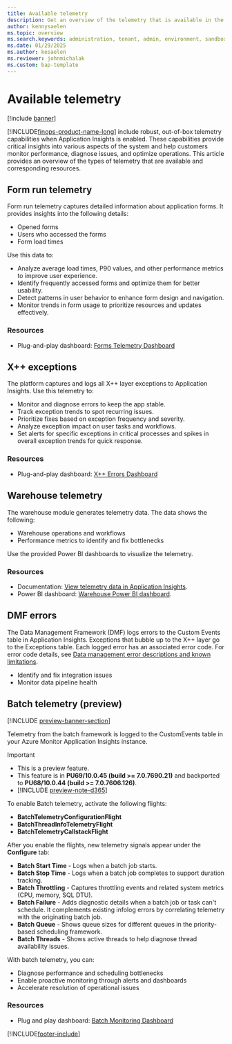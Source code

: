 ```yaml
---
title: Available telemetry
description: Get an overview of the telemetry that is available in the Monitoring and telemetry feature.
author: kennysaelen
ms.topic: overview
ms.search.keywords: administration, tenant, admin, environment, sandbox, telemetry
ms.date: 01/29/2025
ms.author: kesaelen
ms.reviewer: johnmichalak
ms.custom: bap-template
---
```


# Available telemetry

[!include [banner](../includes/banner.md)]

[!INCLUDE[finops-product-name-long](includes/finops-product-name-long.md)] include robust, out-of-box telemetry capabilities when Application Insights is enabled. These capabilities provide critical insights into various aspects of the system and help customers monitor performance, diagnose issues, and optimize operations. This article provides an overview of the types of telemetry that are available and corresponding resources.

## Form run telemetry

Form run telemetry captures detailed information about application forms. It provides insights into the following details:

- Opened forms
- Users who accessed the forms
- Form load times

Use this data to:

- Analyze average load times, P90 values, and other performance metrics to improve user experience.
- Identify frequently accessed forms and optimize them for better usability.
- Detect patterns in user behavior to enhance form design and navigation.
- Monitor trends in form usage to prioritize resources and updates effectively.

### Resources

- Plug-and-play dashboard: [Forms Telemetry Dashboard](https://github.com/microsoft/Dynamics-365-FastTrack-FSCM-Telemetry-Samples/tree/main/Dashboards/AzureDataExplorer/Forms)

## X++ exceptions

The platform captures and logs all X++ layer exceptions to Application Insights. Use this telemetry to:

- Monitor and diagnose errors to keep the app stable.
- Track exception trends to spot recurring issues.
- Prioritize fixes based on exception frequency and severity.
- Analyze exception impact on user tasks and workflows.
- Set alerts for specific exceptions in critical processes and spikes in overall exception trends for quick response.

### Resources

- Plug-and-play dashboard: [X++ Errors Dashboard](https://github.com/microsoft/Dynamics-365-FastTrack-FSCM-Telemetry-Samples/tree/main/Dashboards/AzureDataExplorer/Errors)

## Warehouse telemetry

The warehouse module generates telemetry data. The data shows the following:

- Warehouse operations and workflows
- Performance metrics to identify and fix bottlenecks

Use the provided Power BI dashboards to visualize the telemetry.

### Resources

- Documentation: [View telemetry data in Application Insights](/dynamics365/supply-chain/warehousing/application-insights-monitor-usage-performance#view-telemetry-data-in-power-bi).
- Power BI dashboard: [Warehouse Power BI dashboard](https://github.com/microsoft/d365-scm-telemetry/tree/main/samples/PowerBI/Appsource).

## DMF errors

The Data Management Framework (DMF) logs errors to the Custom Events table in Application Insights. Exceptions that bubble up to the X++ layer go to the Exceptions table. Each logged error has an associated error code. For error code details, see [Data management error descriptions and known limitations](../data-entities/dm-error-descriptions.md).

- Identify and fix integration issues
- Monitor data pipeline health

## Batch telemetry (preview)

[!INCLUDE [preview-banner-section](~/../shared-content/shared/preview-includes/preview-banner-section.md)]

Telemetry from the batch framework is logged to the CustomEvents table in your Azure Monitor Application Insights instance.

> [!IMPORTANT]
>
> - This is a preview feature.
> - This feature is in **PU69/10.0.45 (build >= 7.0.7690.21)** and backported to **PU68/10.0.44 (build >= 7.0.7606.126)**.
> - [!INCLUDE [preview-note-d365](~/../shared-content/shared/preview-includes/preview-note-d365.md)]

To enable Batch telemetry, activate the following flights:
- **BatchTelemetryConfigurationFlight**
- **BatchThreadInfoTelemetryFlight**
- **BatchTelemetryCallstackFlight**

After you enable the flights, new telemetry signals appear under the **Configure** tab:

- **Batch Start Time** - Logs when a batch job starts.
- **Batch Stop Time** - Logs when a batch job completes to support duration tracking.
- **Batch Throttling** - Captures throttling events and related system metrics (CPU, memory, SQL DTU).
- **Batch Failure** - Adds diagnostic details when a batch job or task can't schedule. It complements existing infolog errors by correlating telemetry with the originating batch job.
- **Batch Queue** - Shows queue sizes for different queues in the priority-based scheduling framework.
- **Batch Threads** - Shows active threads to help diagnose thread availability issues.

With batch telemetry, you can:
- Diagnose performance and scheduling bottlenecks
- Enable proactive monitoring through alerts and dashboards
- Accelerate resolution of operational issues

### Resources

- Plug and play dashboard: [Batch Monitoring Dashboard](https://github.com/microsoft/Dynamics-365-FastTrack-FSCM-Telemetry-Samples/tree/main/Dashboards/AzureDataExplorer/Batch)

[!INCLUDE[footer-include](../../../includes/footer-banner.md)]
